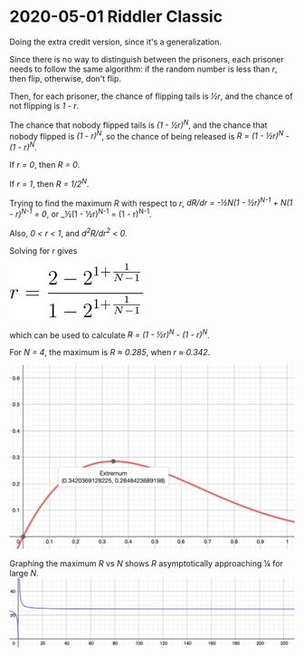 2020-05-01 Riddler Classic
==========================
Doing the extra credit version, since it's a generalization.

Since there is no way to distinguish between the prisoners, each prisoner
needs to follow the same algorithm: if the random number is less than _r_,
then flip, otherwise, don't flip.

Then, for each prisoner, the chance of flipping tails is _½r_, and the
chance of not flipping is _1 - r_.

The chance that nobody flipped tails is _(1 - ½r)<sup>N</sup>_,
and the chance that nobody flipped is _(1 - r)<sup>N</sup>_,
so the chance of being released is
_R = (1 - ½r)<sup>N</sup> - (1 - r)<sup>N</sup>_.

If _r = 0_, then _R = 0_.

If _r = 1_, then _R = 1/2<sup>N</sup>_.

Trying to find the maximum _R_ with respect to _r_,
_dR/dr = -½N(1 - ½r)<sup>N-1</sup> + N(1 - r)<sup>N-1</sup> = 0_, or
_½(1 - ½r)<sup>N-1</sup> = (1 - r)<sup>N-1</sup>.

Also, _0 < r < 1_, and _d<sup>2</sup>R/dr<sup>2</sup> < 0_.

Solving for _r_ gives

![r = (2-2^(1+1/(N-1)))/(1-2^(1+1/(N-1)))](20200501c.svg)

which can be used to calculate _R = (1 - ½r)<sup>N</sup> - (1 - r)<sup>N</sup>_.

For _N = 4_, the maximum is _R ≈ 0.285_, when _r ≈ 0.342_.

![Graph of _R_ vs _r_ for _N = 4_](20200501c.png)

Graphing the maximum _R_ vs _N_ shows _R_ asymptotically approaching ¼ for
large _N_.
![Graph of maximum _R_ vs _N_](20200501c-2.png)
